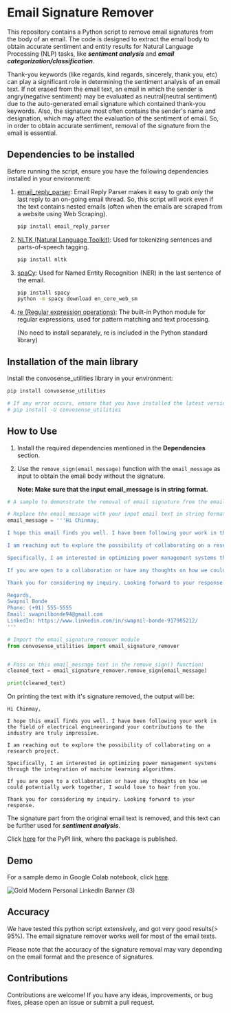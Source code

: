 # Email Signature Remover

This repository contains a Python script to remove email signatures from the body of an email. The code is designed to extract the email body to obtain accurate sentiment and entity results for Natural Language Processing (NLP) tasks, like ***sentiment analysis*** and ***email categorization/classification***.

Thank-you keywords (like regards, kind regards, sincerely, thank you, etc) can play a significant role in determining the sentiment analysis of an email text. If not erased from the email text, an email in which the sender is angry(negative sentiment) may be evaluated as neutral(neutral sentiment) due to the auto-generated email signature which contained thank-you keywords. Also, the signature most often contains the sender's name and designation, which may affect the evaluation of the sentiment of email. So, in order to obtain accurate sentiment, removal of the signature from the email is essential.


## Dependencies to be installed

Before running the script, ensure you have the following dependencies installed in your environment:

1. [email_reply_parser](https://github.com/zapier/email-reply-parser): Email Reply Parser makes it easy to grab *only* the last reply to an on-going email thread. So, this script will work even if the text contains nested emails (often when the emails are scraped from a website using Web Scraping).

   ```bash
   pip install email_reply_parser
   ```

2. [NLTK (Natural Language Toolkit)](https://www.nltk.org/): Used for tokenizing sentences and parts-of-speech tagging.

   ```bash
   pip install nltk
   ```

3. [spaCy](https://spacy.io/): Used for Named Entity Recognition (NER) in the last sentence of the email.

   ```bash
   pip install spacy
   python -m spacy download en_core_web_sm
   ```

4. [re (Regular expression operations)](https://docs.python.org/3/library/re.html): The built-in Python module for regular expressions, used for pattern matching and text processing.

   (No need to install separately, re is included in the Python standard library)
   


## Installation of the main library
Install the convosense_utilities library in your environment:
```python
pip install convosense_utilities

# If any error occurs, ensure that you have installed the latest version using the following command:
# pip install -U convosense_utilities
```


## How to Use

1. Install the required dependencies mentioned in the **Dependencies** section.

2. Use the `remove_sign(email_message)` function with the `email_message` as input to obtain the email body without the signature.

   **Note: Make sure that the input email_message is in string format.**

```python
# A sample to demonstrate the removal of email signature from the email body

# Replace the email_message with your input email text in string format
email_message = '''Hi Chinmay,

I hope this email finds you well. I have been following your work in the field of electrical engineeringand your contributions to the industry are truly impressive.

I am reaching out to explore the possibility of collaborating on a research project. 

Specifically, I am interested in optimizing power management systems through the integration of machine learning algorithms.

If you are open to a collaboration or have any thoughts on how we could potentially work together, I would love to hear from you.

Thank you for considering my inquiry. Looking forward to your response.

Regards,
Swapnil Bonde
Phone: (+91) 555-5555
Email: swapnilbonde94@gmail.com
LinkedIn: https://www.linkedin.com/in/swapnil-bonde-917905212/
'''
```
```python
# Import the email_signature_remover module
from convosense_utilities import email_signature_remover
```

```python

# Pass on this email_message text in the remove_sign() function:
cleaned_text = email_signature_remover.remove_sign(email_message)

print(cleaned_text)
```
On printing the text with it's signature removed, the output will be:
```
Hi Chinmay,

I hope this email finds you well. I have been following your work in the field of electrical engineeringand your contributions to the industry are truly impressive.

I am reaching out to explore the possibility of collaborating on a research project. 

Specifically, I am interested in optimizing power management systems through the integration of machine learning algorithms.

If you are open to a collaboration or have any thoughts on how we could potentially work together, I would love to hear from you.

Thank you for considering my inquiry. Looking forward to your response.
```

The signature part from the original email text is removed, and this text can be further used for ***sentiment analysis***.

Click [here](https://pypi.org/project/convosense-utilities/) for the PyPI link, where the package is published.

## Demo

For a sample demo in Google Colab notebook, click [here](https://colab.research.google.com/drive/1FYZHY-Q_KvcxtXlDfLaTjtdsejW099RC?usp=sharing).

![Gold Modern Personal LinkedIn Banner (3)](https://github.com/swapnilbonde94/email_signature_remover/assets/94321457/094cd9b6-449f-42ba-84eb-b3dda9d08979)


## Accuracy

We have tested this python script extensively, and got very good results(> 95%). The email signature remover works well for most of the email texts.

Please note that the accuracy of the signature removal may vary depending on the email format and the presence of signatures.


## Contributions

Contributions are welcome! If you have any ideas, improvements, or bug fixes, please open an issue or submit a pull request.
